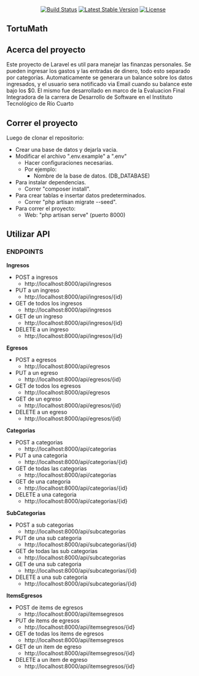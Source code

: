 <p align="center">
<a href="https://travis-ci.org/laravel/framework"><img src="https://travis-ci.org/laravel/framework.svg" alt="Build Status"></a> 
<a href="https://packagist.org/packages/laravel/framework"><img src="https://poser.pugx.org/laravel/framework/v/stable.svg" alt="Latest Stable Version"></a>
<a href="https://packagist.org/packages/laravel/framework"><img src="https://poser.pugx.org/laravel/framework/license.svg" alt="License"></a>
</p> 

## TortuMath


## Acerca del proyecto
Este proyecto de Laravel es util para manejar las finanzas personales.
Se pueden ingresar los gastos y las entradas de dinero, todo esto separado por categorías. Automaticamente se generara un balance sobre los datos ingresados, y el usuario sera notificado via Email cuando su balance este bajo los $0.
El mismo fue desarrollado en marco de la Evaluacion Final Integradora de la carrera de Desarrollo de Software en el Instituto Tecnológico de Río Cuarto

## Correr el proyecto

Luego de clonar el repositorio:

- Crear una base de datos y dejarla vacia.
- Modificar el archivo ".env.example" a ".env"
    - Hacer configuraciones necesarias. 
    - Por ejemplo:
        - Nombre de la base de datos. (DB_DATABASE) 
- Para instalar dependencias.
    - Correr "composer install".
- Para crear tablas e insertar datos predeterminados.
    - Correr "php artisan migrate --seed".
- Para correr el proyecto:
    - Web: "php artisan serve" (puerto 8000)

## Utilizar API

### ENDPOINTS

**Ingresos**
- POST a ingresos
    - http://localhost:8000/api/ingresos
- PUT a un ingreso
    - http://localhost:8000/api/ingresos/{id}
- GET de todos los ingresos
    - http://localhost:8000/api/ingresos
- GET de un ingreso
    - http://localhost:8000/api/ingresos/{id}
- DELETE a un ingreso
    - http://localhost:8000/api/ingresos/{id}

**Egresos**
- POST a egresos
    - http://localhost:8000/api/egresos
- PUT a un egreso
    - http://localhost:8000/api/egresos/{id}
- GET de todos los egresos
    - http://localhost:8000/api/egresos
- GET de un egreso
    - http://localhost:8000/api/egresos/{id}
- DELETE a un egreso
    - http://localhost:8000/api/egresos/{id}

**Categorias**
- POST a categorias
    - http://localhost:8000/api/categorias
- PUT a una categoria
    - http://localhost:8000/api/categorias/{id}
- GET de todas las categorias
    - http://localhost:8000/api/categorias
- GET de una categoria
    - http://localhost:8000/api/categorias/{id}
- DELETE a una categoria
    - http://localhost:8000/api/categorias/{id}

**SubCategorias**
- POST a sub categorias
    - http://localhost:8000/api/subcategorias
- PUT de una sub categoria
    - http://localhost:8000/api/subcategorias/{id}
- GET de todas las sub categorias
    - http://localhost:8000/api/subcategorias
- GET de una sub categoria
    - http://localhost:8000/api/subcategorias/{id}
- DELETE a una sub categoria
    - http://localhost:8000/api/subcategorias/{id}

**ItemsEgresos**
- POST de items de egresos
    - http://localhost:8000/api/itemsegresos
- PUT de items de egresos
    - http://localhost:8000/api/itemsegresos/{id}
- GET de todas los items de egresos
    - http://localhost:8000/api/itemsegresos
- GET de un item de egreso
    - http://localhost:8000/api/itemsegresos/{id}
- DELETE a un item de egreso
    - http://localhost:8000/api/itemsegresos/{id}

  
 
